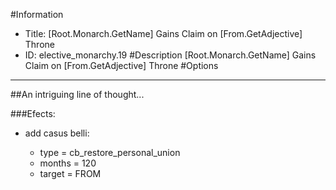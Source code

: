 #Information
 - Title: [Root.Monarch.GetName] Gains Claim on [From.GetAdjective] Throne
 - ID: elective_monarchy.19
#Description
[Root.Monarch.GetName] Gains Claim on [From.GetAdjective] Throne
#Options

___
##An intriguing line of thought...

###Efects:<ul><li>add casus belli:</li><ul><li>type = cb_restore_personal_union</li><li>months = 120</li><li>target = FROM</li></ul></ul>

